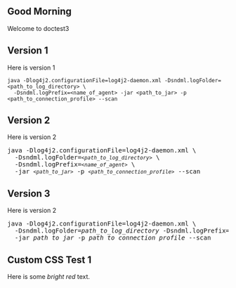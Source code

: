 ## Good Morning
Welcome to doctest3

## Version 1
Here is version 1

```
java -Dlog4j2.configurationFile=log4j2-daemon.xml ‑Dsndml.logFolder=<path_to_log_directory> \
  ‑Dsndml.logPrefix=<name_of_agent> -jar <path_to_jar> -p <path_to_connection_profile> --scan
```
  
## Version 2
Here is version 2

<pre class="highlight">
java -Dlog4j2.configurationFile=log4j2-daemon.xml \
  ‑Dsndml.logFolder=<small><var>&lt;path_to_log_directory&gt;</var></small> \
  ‑Dsndml.logPrefix=<small><var>&lt;name_of_agent&gt;</var></small> \
  -jar <small><var>&lt;path_to_jar&gt;</var></small> -p <small><var>&lt;path_to_connection_profile&gt;</var></small> --scan
</pre>


## Version 3
Here is version 2

<pre class="highlight">
java -Dlog4j2.configurationFile=log4j2-daemon.xml \
  ‑Dsndml.logFolder=<var>path_to_log_directory</var> ‑Dsndml.logPrefix=<var>&lt;name_of_agent&gt;</var> \
  -jar <var>path_to_jar</var> -p <var>path_to_connection_profile</var> --scan
</pre>


## Custom CSS Test 1
Here is some <var>bright red</var> text.